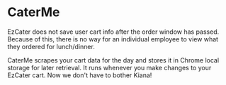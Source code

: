 # CaterMe

EzCater does not save user cart info after the order window has passed. Because of this, there is no way for an individual employee to view what they ordered for lunch/dinner. 

CaterMe scrapes your cart data for the day and stores it in Chrome local storage for later retrieval. It runs whenever you make changes to your EzCater cart. Now we don't have to bother Kiana!
